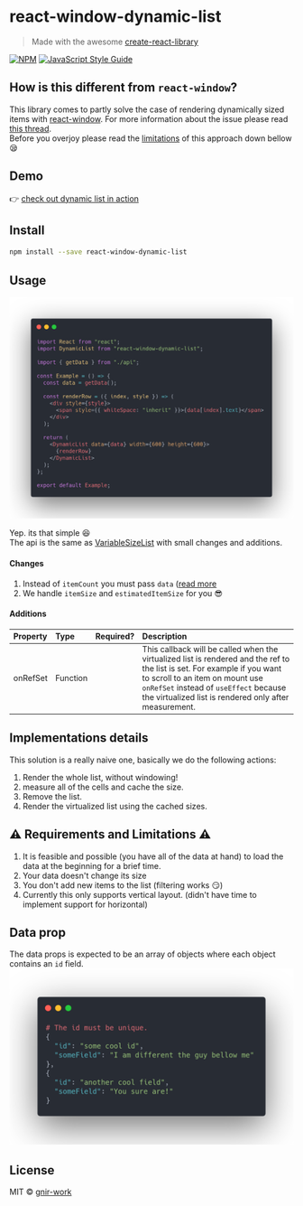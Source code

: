 # react-window-dynamic-list

> Made with the awesome [create-react-library](https://github.com/transitive-bullshit/create-react-library)

[![NPM](https://img.shields.io/npm/v/react-window-dynamic-list.svg)](https://www.npmjs.com/package/react-window-dynamic-list) [![JavaScript Style Guide](https://img.shields.io/badge/code_style-standard-brightgreen.svg)](https://standardjs.com)

## How is this different from `react-window`?
This library comes to partly solve the case of rendering dynamically sized items with [react-window](https://github.com/bvaughn/react-window).
For more information about the issue please read [this thread](https://github.com/bvaughn/react-window/issues/6).  
Before you overjoy please read the [limitations](#warning-requirements-and-limitations-warning) of this approach down bellow :sleepy:

## Demo
👉 [check out dynamic list in action](https://gnir-work.github.io/react-window-dynamic-list/)

## Install

```bash
npm install --save react-window-dynamic-list
```

## Usage
![Usage Preview](docs/carbon.png)

Yep. its that simple :satisfied:  
The api is the same as [VariableSizeList](https://react-window.now.sh/#/api/VariableSizeList) with small changes and additions.
#### Changes
1. Instead of `itemCount` you must pass `data` ([read more](#data-prop)
2. We handle `itemSize` and `estimatedItemSize` for you :sunglasses:

#### Additions
| Property          | Type               | Required? | Description                                                                                                                                                                                                                                                                                               |
| :---------------- | :----------------- | :-------: | :-------------------------------------------------------------------------------------------------------------------------------------------------------------------------------------------------------------------------------------------------------------------------------------------------------- |
| onRefSet        | Function            |           | This callback will be called when the virtualized list is rendered and the ref to the list is set.  For example if you want to scroll to an item on mount use `onRefSet` instead of `useEffect` because the virtualized list is rendered only after measurement.                                                                                                                              |

## Implementations details
This solution is a really naive one, basically we do the following actions:
1. Render the whole list, without windowing!
2. measure all of the cells and cache the size.
3. Remove the list.
4. Render the virtualized list using the cached sizes.

## :warning: Requirements and Limitations :warning:
1. It is feasible and possible (you have all of the data at hand) to load the data at the beginning for a brief time.
2. Your data doesn't change its size
3. You don't add new items to the list (filtering works :smirk:)
4. Currently this only supports vertical layout. (didn't have time to implement support for horizontal)
 
## Data prop
The data props is expected to be an array of objects where each object contains an `id` field.
![dataProp](docs/dataProp.png)

## License

MIT © [gnir-work](https://github.com/gnir-work)
